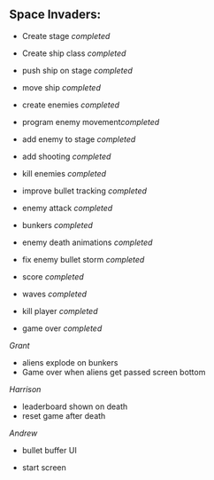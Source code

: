 Space Invaders:
--------------------------------

- Create stage *completed*
- Create ship class *completed*
- push ship on stage *completed*
- move ship *completed*
- create enemies *completed* 
- program enemy movement*completed*
- add enemy to stage *completed*
- add shooting *completed*

- kill enemies *completed*
- improve bullet tracking *completed*
- enemy attack *completed*
- bunkers *completed*
- enemy death animations *completed*
- fix enemy bullet storm *completed*
- score *completed*
- waves *completed*
- kill player *completed*
- game over *completed*


*Grant*
- aliens explode on bunkers
- Game over when aliens get passed screen bottom

*Harrison*
- leaderboard shown on death
- reset game after death

*Andrew*
- bullet buffer UI

- start screen

